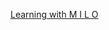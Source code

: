 [Learning with M I L O](file:///Users/milo/Develop/Swift/Notes/Swift/LEARNING/UIKIT/projects/Learning%20with%20M%20I%20L%20O/Learning%20with%20M%20I%20L%20O.xcodeproj)

